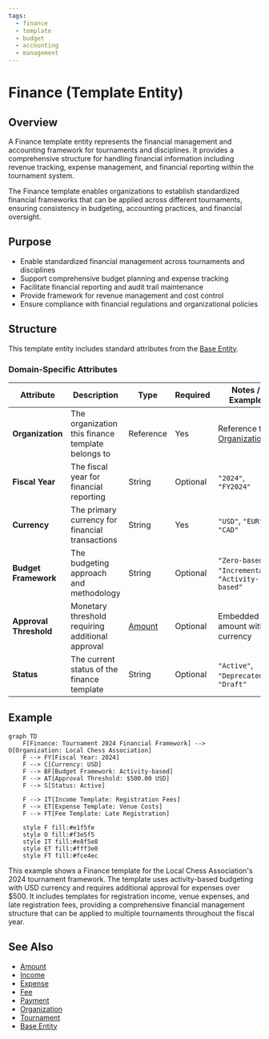 ```yaml
---
tags:
  - finance
  - template
  - budget
  - accounting
  - management
---
```


# Finance (Template Entity)

## Overview

A Finance template entity represents the financial management and accounting framework for tournaments and disciplines. It provides a comprehensive structure for handling financial information including revenue tracking, expense management, and financial reporting within the tournament system.

The Finance template enables organizations to establish standardized financial frameworks that can be applied across different tournaments, ensuring consistency in budgeting, accounting practices, and financial oversight.

## Purpose

- Enable standardized financial management across tournaments and disciplines
- Support comprehensive budget planning and expense tracking
- Facilitate financial reporting and audit trail maintenance
- Provide framework for revenue management and cost control
- Ensure compliance with financial regulations and organizational policies

## Structure

This template entity includes standard attributes from the [Base Entity](../foundation/base_entity.md).

### Domain-Specific Attributes

| Attribute | Description | Type | Required | Notes / Example |
|-----------|-------------|------|----------|-----------------|
| **Organization** | The organization this finance template belongs to | Reference | Yes | Reference to [Organization](../organization/organization.md) |
| **Fiscal Year** | The fiscal year for financial reporting | String | Optional | `"2024"`, `"FY2024"` |
| **Currency** | The primary currency for financial transactions | String | Yes | `"USD"`, `"EUR"`, `"CAD"` |
| **Budget Framework** | The budgeting approach and methodology | String | Optional | `"Zero-based"`, `"Incremental"`, `"Activity-based"` |
| **Approval Threshold** | Monetary threshold requiring additional approval | [Amount](../finance/amount.md) | Optional | Embedded amount with currency |
| **Status** | The current status of the finance template | String | Optional | `"Active"`, `"Deprecated"`, `"Draft"` |

## Example

```mermaid
graph TD
    F[Finance: Tournament 2024 Financial Framework] --> O[Organization: Local Chess Association]
    F --> FY[Fiscal Year: 2024]
    F --> C[Currency: USD]
    F --> BF[Budget Framework: Activity-based]
    F --> AT[Approval Threshold: $500.00 USD]
    F --> S[Status: Active]

    F --> IT[Income Template: Registration Fees]
    F --> ET[Expense Template: Venue Costs]
    F --> FT[Fee Template: Late Registration]

    style F fill:#e1f5fe
    style O fill:#f3e5f5
    style IT fill:#e8f5e8
    style ET fill:#fff3e0
    style FT fill:#fce4ec
```

This example shows a Finance template for the Local Chess Association's 2024 tournament framework. The template uses activity-based budgeting with USD currency and requires additional approval for expenses over $500. It includes templates for registration income, venue expenses, and late registration fees, providing a comprehensive financial management structure that can be applied to multiple tournaments throughout the fiscal year.

## See Also

- [Amount](../finance/amount.md)
- [Income](../finance/income.md)
- [Expense](../finance/expense.md)
- [Fee](../finance/fee.md)
- [Payment](../finance/payment.md)
- [Organization](../organization/organization.md)
- [Tournament](../tournament/tournament.md)
- [Base Entity](../foundation/base_entity.md)
